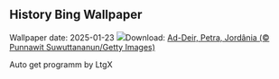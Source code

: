 ## History Bing Wallpaper
Wallpaper date: 2025-01-23
![](https://www.bing.com/th?id=OHR.PetraMonastery_PT-BR6925888778_UHD.jpg&w=1000)Download: [Ad-Deir, Petra, Jordânia (© Punnawit Suwuttananun/Getty Images)](https://www.bing.com/th?id=OHR.PetraMonastery_PT-BR6925888778_UHD.jpg)

Auto get programm by LtgX
